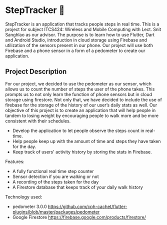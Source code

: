 # StepTracker 🐾
StepTracker is an application that tracks people steps in real time.
This is a project for subject ITCS424: Wireless and Mobile Computing with Lect. Snit Sanghlao as our advisor.
The purpose is to learn how to use Flutter, Dart and Android Studio, introduction in cloud storage using Firebase and utilization of the sensors present in our phone.
Our project will use both Firebase and a phone sensor in a form of a pedometer to create our application.

## Project Description
For our project, we decided to use the pedometer as our sensor, which allows us to count the number of steps the user of the phone takes.
This prompts us to not only learn the function of phone sensors but in cloud storage using firestore.
Not only that, we have decided to include the use of firebase for the storage of the history of our user’s daily stats as well.
Our objective of this project is to create an application that will help people in tandem to losing weight by encouraging people to walk more and be more consistent with their schedules.
- Develop the application to let people observe the steps count in real-time.
- Help people keep up with the amount of time and steps they have taken for the day.
- Keep track of users' activity history by storing the stats in Firebase.

Features:
- A fully functional real time step counter
- Sensor detection if you are walking or not
- A recording of the steps taken for the day
- A Firestore database that keeps track of your daily walk history

Technology used:
- pedometer 3.0.0
https://github.com/cph-cachet/flutter-plugins/blob/master/packages/pedometer
- Google Firestore
https://firebase.google.com/products/firestore/
